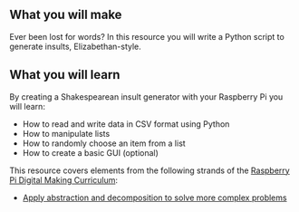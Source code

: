 ## What you will make
Ever been lost for words? In this resource you will write a Python script to generate insults, Elizabethan-style. 

## What you will learn
By creating a Shakespearean insult generator with your Raspberry Pi you will learn:

- How to read and write data in CSV format using Python
- How to manipulate lists
- How to randomly choose an item from a list
- How to create a basic GUI (optional)

This resource covers elements from the following strands of the [Raspberry Pi Digital Making Curriculum](https://www.raspberrypi.org/curriculum/):

- [Apply abstraction and decomposition to solve more complex problems](https://curriculum.raspberrypi.org/programming/developer/)

